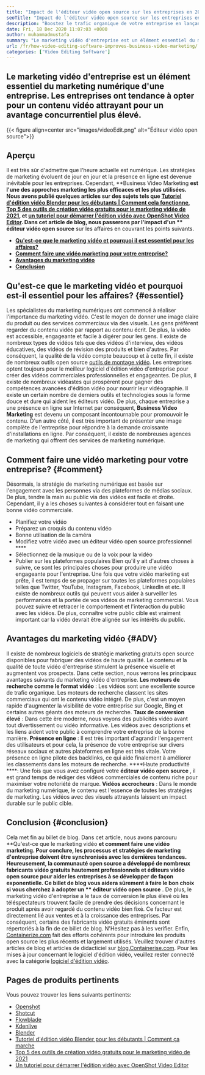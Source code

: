 ```yaml
---
title: "Impact de l'éditeur vidéo open source sur les entreprises en 2021" 
seoTitle: "Impact de l'éditeur vidéo open source sur les entreprises en 2021" 
description: "Boostez le trafic organique de votre entreprise en lançant une puissante campagne vidéo. Ce billet de blog explique les avantages de l'utilisation d'un éditeur vidéo open source." 
date: Fri, 18 Dec 2020 11:07:03 +0000
author: muhammadmustafa
summary: "Le marketing vidéo d'entreprise est un élément essentiel du marketing numérique d'une entreprise. Les entreprises ont tendance à opter pour un contenu vidéo attrayant pour un avantage concurrentiel plus élevé." 
url: /fr/how-video-editing-software-improves-business-video-marketing/
categories: ['Video Editing Software']
---
```


## Le marketing vidéo d'entreprise est un élément essentiel du marketing numérique d'une entreprise. Les entreprises ont tendance à opter pour un contenu vidéo attrayant pour un avantage concurrentiel plus élevé.

{{< figure align=center src="images/videoEdit.png" alt="Éditeur vidéo open source">}}


## Aperçu
Il est très sûr d'admettre que l'heure actuelle est numérique. Les stratégies de marketing évoluent de jour en jour et la présence en ligne est devenue inévitable pour les entreprises. Cependant, **Business Video Marketing  **est l'une des approches marketing les plus efficaces et les plus utilisées. Nous avons publié quelques articles sur des sujets tels que [Tutoriel d'édition vidéo Blender pour les débutants | Comment cela fonctionne][2], [Top 5 des outils de création vidéo gratuits pour le marketing vidéo de 2021][3], et [un tutoriel pour démarrer l'édition vidéo avec OpenShot Video Editor][4]. Dans cet article de blog, nous passerons par l'impact d'un **  éditeur vidéo open source**  sur les affaires en couvrant les points suivants.
  * **[Qu'est-ce que le marketing vidéo et pourquoi il est essentiel pour les affaires?][5]** 
  * **[Comment faire une vidéo marketing pour votre entreprise?][6]** 
  * **[Avantages du marketing vidéo][7]** 
  * **[Conclusion][8]** 

## Qu'est-ce que le marketing vidéo et pourquoi est-il essentiel pour les affaires?   {#essentiel}
Les spécialistes du marketing numériques ont commencé à réaliser l'importance du marketing vidéo. C'est le moyen de donner une image claire du produit ou des services commerciaux via des visuels. Les gens préfèrent regarder du contenu vidéo par rapport au contenu écrit. De plus, la vidéo est accessible, engageante et facile à digérer pour les gens. Il existe de nombreux types de vidéos tels que des vidéos d'interview, des vidéos éducatives, des vidéos de révision des produits et bien d'autres. Par conséquent, la qualité de la vidéo compte beaucoup et à cette fin, il existe de nombreux outils open source [outils de montage vidéo][1]. Les entreprises optent toujours pour le meilleur logiciel d'édition vidéo d'entreprise pour créer des vidéos commerciales professionnelles et engageantes.
De plus, il existe de nombreux vidéastes qui prospèrent pour gagner des compétences avancées d'édition vidéo pour nourrir leur vidéographie. Il existe un certain nombre de derniers outils et technologies sous la forme douce et dure qui aident les éditeurs vidéo. De plus, chaque entreprise a une présence en ligne sur Internet par conséquent, **Business Video Marketing**  est devenu un composant incontournable pour promouvoir le contenu. D'un autre côté, il est très important de présenter une image complète de l'entreprise pour répondre à la demande croissante d'installations en ligne. Par conséquent, il existe de nombreuses agences de marketing qui offrent des services de marketing numérique.

## Comment faire une vidéo marketing pour votre entreprise?   {#comment}
Désormais, la stratégie de marketing numérique est basée sur l'engagement avec les personnes via des plateformes de médias sociaux. De plus, tendre la main au public via des vidéos est facile et droite. Cependant, il y a les choses suivantes à considérer tout en faisant une bonne vidéo commerciale.
  * Planifiez votre vidéo
  * Préparez un croquis du contenu vidéo
  * Bonne utilisation de la caméra
  * Modifiez votre vidéo avec un éditeur vidéo open source professionnel  **** 
  * Sélectionnez de la musique ou de la voix pour la vidéo
  * Publier sur les plateformes populaires
Bien qu'il y ait d'autres choses à suivre, ce sont les principales choses pour produire une vidéo engageante pour l'entreprise. Une fois que votre vidéo marketing est prête, il est temps de se propager sur toutes les plateformes populaires telles que Twitter, YouTube, Instagram, Facebook, LinkedIn et etc. Il existe de nombreux outils qui peuvent vous aider à surveiller les performances et la portée de vos vidéos de marketing commercial. Vous pouvez suivre et retracer le comportement et l'interaction du public avec les vidéos. De plus, connaître votre public cible est vraiment important car la vidéo devrait être alignée sur les intérêts du public.

## Avantages du marketing vidéo   {#ADV}
Il existe de nombreux logiciels de stratégie marketing gratuits open source disponibles pour fabriquer des vidéos de haute qualité. Le contenu et la qualité de toute vidéo d'entreprise stimulent la présence visuelle et augmentent vos prospects. Dans cette section, nous verrons les principaux avantages suivants du marketing vidéo d'entreprise.
**Les moteurs de recherche comme le format vidéo** : Les vidéos sont une excellente source de trafic organique. Les moteurs de recherche classent les sites commerciaux qui ont le contenu vidéo intégré. De plus, c'est un moyen rapide d'augmenter la visibilité de votre entreprise sur Google, Bing et certains autres géants des moteurs de recherche.
**Taux de conversion élevé** : Dans cette ère moderne, nous voyons des publicités vidéo avant tout divertissement ou vidéo informative. Les vidéos avec descriptions et les liens aident votre public à comprendre votre entreprise de la bonne manière.
**Présence en ligne** : Il est très important d'agrandir l'engagement des utilisateurs et pour cela, la présence de votre entreprise sur divers réseaux sociaux et autres plateformes en ligne est très vitale. Votre présence en ligne pilote des backlinks, ce qui aide finalement à améliorer les classements dans les moteurs de recherche.
****Haute productivité ****: Une fois que vous avez configuré votre  **éditeur vidéo open source**  , il est grand temps de rédiger des vidéos commerciales de contenu riche pour maximiser votre notoriété de marque.
**Vidéos accrocheurs** : Dans le monde du marketing numérique, le contenu est l'essence de toutes les stratégies de marketing. Les vidéos avec des visuels attrayants laissent un impact durable sur le public cible.

## Conclusion   {#conclusion}
Cela met fin au billet de blog. Dans cet article, nous avons parcouru **Qu'est-ce que le marketing vidéo  **et comment faire une vidéo marketing. Pour conclure, les processus et stratégies de marketing d'entreprise doivent être synchronisés avec les dernières tendances. Heureusement, la communauté open source a développé de nombreux fabricants vidéo gratuits hautement professionnels et éditeurs vidéo open source pour aider les entreprises à se développer de façon exponentielle. Ce billet de blog vous aidera sûrement à faire le bon choix si vous cherchez à adopter un **  éditeur vidéo open source** . De plus, le marketing vidéo d'entreprise a le taux de conversion le plus élevé où les téléspectateurs trouvent facile de prendre des décisions concernant le produit après avoir regardé du contenu vidéo bien fixé. Ce facteur est directement lié aux ventes et à la croissance des entreprises. Par conséquent, certains des fabricants vidéo gratuits éminents sont répertoriés à la fin de ce billet de blog. N'Hesitez pas à les verifier.
Enfin, [Containerize.com][9] fait des efforts cohérents pour introduire les produits open source les plus récents et largement utilisés. Veuillez trouver d'autres articles de blog et articles de didacticiel sur [blog.Containerise.com][10]. Pour les mises à jour concernant le logiciel d'édition vidéo, veuillez rester connecté avec la catégorie [logiciel d'édition vidéo][1].

## Pages de produits pertinents
Vous pouvez trouver les liens suivants pertinents:
  * [Openshot][11]
  * [Shotcut][12]
  * [Flowblade][13]
  * [Kdenlive][14]
  * [Blender][15]
  * [Tutoriel d'édition vidéo Blender pour les débutants | Comment ça marche][2]
  * [Top 5 des outils de création vidéo gratuits pour le marketing vidéo de 2021][3]
  * [Un tutoriel pour démarrer l'édition vidéo avec OpenShot Video Editor][4]

  
[1]: https://products.containerize.com/video-editing-software
[2]: https://blog.containerize.com/video-editing-software/blender-video-editing-tutorial-for-beginners/
[3]: https://blog.containerize.com/video-editing-software/top-5-open-source-video-editor-software-for-video-marketing/
[4]: https://blog.containerize.com/video-editing-software/openshot-video-editor-tutorial-for-beginners-open-source/
[5]: #essential
[6]: #how
[7]: #adv
[8]: #Conclusion
[9]: https://www.containerize.com/
[10]: https://blog.containerize.com/
[11]: https://products.containerize.com/video-editing-software/openshot
[12]: https://products.containerize.com/video-editing-software/shotcut
[13]: https://products.containerize.com/video-editing-software/flowblade
[14]: https://products.containerize.com/video-editing-software/kdenlive
[15]: https://products.containerize.com/video-editing-software/blender
